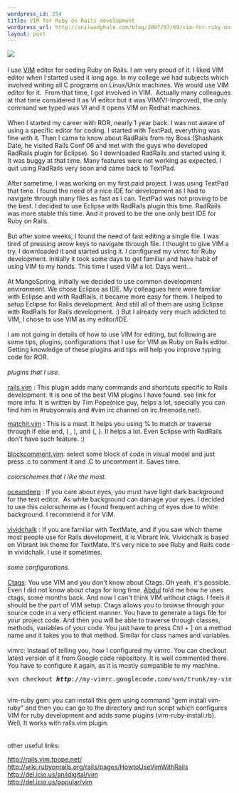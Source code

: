 ```yaml
--- 
wordpress_id: 254
title: VIM for Ruby on Rails development
wordpress_url: http://anilwadghule.com/blog/2007/07/09/vim-for-ruby-on-rails-development/
layout: post
---
```

<p><a href="http://farm2.static.flickr.com/1079/761793483_1a2137dc87_o.png" atomicselection="true"><img src="http://farm2.static.flickr.com/1079/761793483_8562ff8874.jpg"></a>&nbsp;<br><br>I use <a href="http://vim.org">VIM</a> editor for coding Ruby on Rails. I am very proud of it. I liked VIM editor when I started&nbsp;used it long ago. In my college we had&nbsp;subjects which involved writing&nbsp;all C programs on Linux/Unix machines. We&nbsp;would use&nbsp;VIM editor for it.&nbsp; From that time, I got involved in VIM.&nbsp; Actually many colleagues at that time&nbsp;considered it as VI editor but it was VIM(VI-Improved), the only command we typed was VI and it opens VIM on Redhat machines. <br><br>When I started my career with ROR, nearly 1 year back. I was not aware of using a specific editor for coding. I started with TextPad, everything was fine with it. Then I came to know about RadRails from my Boss (Shashank Date,&nbsp;he visited Rails Conf 06 and met with the guys who developed RadRails plugin for Eclipse). So I downloaded RadRails and started using it. It was buggy at that time. Many features were not working as expected. I quit using RadRails very soon and came back to TextPad.<br><br>After sometime, I was working on my first paid project. I was using TextPad that time. I found the need of a nice IDE for development as I had to navigate through many files as fast as I can. TextPad was not proving to be the best. I decided to use Eclipse with RadRails plugin this time. RadRails was more stable this time. And it proved to be the one only best IDE for Ruby on Rails.<br><br>But after some weeks, I&nbsp;found the need of fast editing a single file. I was tired of pressing arrow keys to navigate through file. I thought to give VIM a try. I downloaded it and started using it. I configured my vimrc for Ruby development. Initially it took some days to get familiar and have habit of using VIM to my hands. This time I used VIM a lot. Days went...<br><br>At MangoSpring, initially&nbsp;we decided to use common development environment. We chose Eclipse as IDE. My colleagues here were&nbsp;familiar with Eclipse and&nbsp;with RadRails, it became more easy for them. I helped to setup Eclipse for Rails development. And still all of them are using Eclipse with RadRails&nbsp;for Rails development. :) But I already very much addicted to VIM, I chose to use VIM as my editor/IDE.<br><br>I am not&nbsp;going in details of how to use VIM for editing, but following are some tips, plugins, configurations that I use for VIM as Ruby on Rails editor. Getting knowledge of these plugins and tips will help you improve&nbsp;typing code&nbsp;for ROR.<br><br><em>plugins that I use.</em><br><br><a href="http://www.vim.org/scripts/script.php?script_id=1567">rails.vim</a> :&nbsp;This plugin adds many commands and shortcuts specific to Rails development. It is one of the best VIM plugins I have found. see link for more info. It is written by Tim Pope(nice guy, helps a lot, specially you can find him in #rubyonrails and #vim irc channel on irc.freenode.net).</p> <p><a href="http://www.vim.org/scripts/script.php?script_id=39">matchit.vim</a> : This is a must. It helps&nbsp;you&nbsp;using % to match or traverse through if else end, ( , ), and {, }.&nbsp;It helps a lot. Even Eclipse with RadRails don't have such feature. :)<br><br><a href="http://www.vim.org/scripts/script.php?script_id=473">blockcomment.vim</a>: select some block of code in visual model and just press .c to comment it and .C to uncomment it. Saves time.<br><br><em>colorschemes that I like the most.<br></em><br><a href="http://www.vim.org/scripts/script.php?script_id=368">oceandeep</a>&nbsp;: If you care about eyes, you must have light dark background for the text editor.&nbsp; As white background can damage your eyes. I decided to use this colorscheme as I found frequent aching of eyes due to white background. I recommend it for VIM.<br><br><a href="http://www.vim.org/scripts/script.php?script_id=1891">vividchalk</a>&nbsp;:&nbsp;If you are familiar with TextMate, and if you saw which theme most people use for Rails development, it is Vibrant Ink. Vividchalk is based on Vibrant Ink theme for TextMate. It's very nice to see Ruby and Rails code in vividchalk. I use it sometimes.<br><br><em>some configurations.<br></em><br><a href="http://ctags.sourceforge.net/">Ctags</a>: You use VIM and you don't know about Ctags. Oh yeah, it's possible. Even I did not know about ctags for long time. <a href="http://abdulqabiz.com/blog">Abdul</a> told me how he uses ctags, some months back. And now I can't think VIM without ctags. I feels it should be the part of VIM setup. Ctags allows you to browse through your source code in a very efficient manner. You have to generate a tags file for your project code. And then you will be able to traverse through classes, methods, variables of your code. You just have to press Ctrl + ] on a method name and it takes you to that method. Similar for class names and variables. <br><br>vimrc: Instead of telling you, how I configured my vimrc. You can checkout latest version of it from Google code repository. It is well commented there.<br>You have to configure it again, as it is mostly compatible to my machine.<br><pre>svn checkout <b><i>http</i></b>://my-vimrc.googlecode.com/svn/trunk/my-vimrc</pre><br>vim-ruby gem: you can install this gem using command "gem install vim-ruby" and then you can go to the directory and run script which configures VIM for ruby development and adds some plugins (vim-ruby-install.rb). Well, It works&nbsp;with rails.vim plugin.<br><br><br>other useful links: 
<p></p>
<p><a title="http://rails.vim.tpope.net/" href="http://rails.vim.tpope.net/">http://rails.vim.tpope.net/</a><br><a title="http://wiki.rubyonrails.org/rails/pages/HowtoUseVimWithRails" href="http://wiki.rubyonrails.org/rails/pages/HowtoUseVimWithRails">http://wiki.rubyonrails.org/rails/pages/HowtoUseVimWithRails</a><br><a title="http://del.icio.us/anildigital/vim" href="http://del.icio.us/anildigital/vim">http://del.icio.us/anildigital/vim</a><br><a title="http://del.icio.us/popular/vim" href="http://del.icio.us/popular/vim">http://del.icio.us/popular/vim</a></p>
